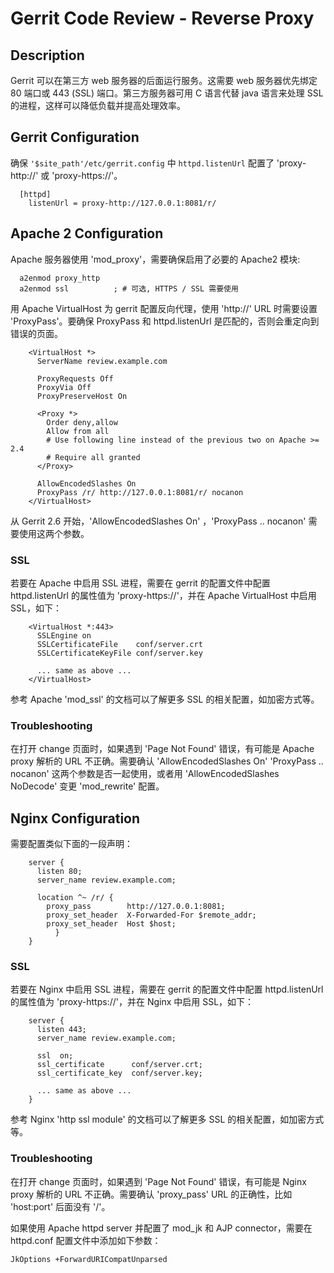 # Gerrit Code Review - Reverse Proxy

## Description

Gerrit 可以在第三方 web 服务器的后面运行服务。这需要 web 服务器优先绑定 80 端口或 443 (SSL) 端口。第三方服务器可用 C 语言代替 java 语言来处理 SSL 的进程，这样可以降低负载并提高处理效率。

## Gerrit Configuration

确保 `'$site_path'/etc/gerrit.config` 中 `httpd.listenUrl` 配置了 'proxy-http://' 或 'proxy-https://'。

```
  [httpd]
  	listenUrl = proxy-http://127.0.0.1:8081/r/
```

## Apache 2 Configuration

Apache 服务器使用 'mod_proxy'，需要确保启用了必要的 Apache2 模块:

```
  a2enmod proxy_http
  a2enmod ssl          ; # 可选, HTTPS / SSL 需要使用
```

用 Apache VirtualHost 为 gerrit 配置反向代理，使用 'http://' URL 时需要设置 'ProxyPass'。要确保 ProxyPass 和 httpd.listenUrl 是匹配的，否则会重定向到错误的页面。

```
	<VirtualHost *>
	  ServerName review.example.com

	  ProxyRequests Off
	  ProxyVia Off
	  ProxyPreserveHost On

	  <Proxy *>
	    Order deny,allow
	    Allow from all
	    # Use following line instead of the previous two on Apache >= 2.4
	    # Require all granted
	  </Proxy>

	  AllowEncodedSlashes On
	  ProxyPass /r/ http://127.0.0.1:8081/r/ nocanon
	</VirtualHost>
```

从 Gerrit 2.6 开始，'AllowEncodedSlashes On' ，'ProxyPass .. nocanon' 需要使用这两个参数。

### SSL

若要在 Apache 中启用 SSL 进程，需要在 gerrit 的配置文件中配置 httpd.listenUrl 的属性值为 'proxy-https://'，并在 Apache VirtualHost 中启用 SSL，如下：

```
	<VirtualHost *:443>
	  SSLEngine on
	  SSLCertificateFile    conf/server.crt
	  SSLCertificateKeyFile conf/server.key

	  ... same as above ...
	</VirtualHost>
```

参考 Apache 'mod_ssl' 的文档可以了解更多 SSL 的相关配置，如加密方式等。

### Troubleshooting

在打开 change 页面时，如果遇到 'Page Not Found' 错误，有可能是 Apache proxy 解析的 URL 不正确。需要确认 'AllowEncodedSlashes On' 'ProxyPass .. nocanon' 这两个参数是否一起使用，或者用 'AllowEncodedSlashes NoDecode' 变更 'mod_rewrite' 配置。

## Nginx Configuration

需要配置类似下面的一段声明：

```
	server {
	  listen 80;
	  server_name review.example.com;

	  location ^~ /r/ {
	    proxy_pass        http://127.0.0.1:8081;
	    proxy_set_header  X-Forwarded-For $remote_addr;
	    proxy_set_header  Host $host;
          }
	}
```

### SSL

若要在 Nginx 中启用 SSL 进程，需要在 gerrit 的配置文件中配置 httpd.listenUrl 的属性值为 'proxy-https://'，并在 Nginx 中启用 SSL，如下：

```
	server {
	  listen 443;
	  server_name review.example.com;

	  ssl  on;
	  ssl_certificate      conf/server.crt;
	  ssl_certificate_key  conf/server.key;

	  ... same as above ...
	}
```

参考 Nginx 'http ssl module' 的文档可以了解更多 SSL 的相关配置，如加密方式等。

### Troubleshooting

在打开 change 页面时，如果遇到 'Page Not Found' 错误，有可能是 Nginx proxy 解析的 URL 不正确。需要确认 'proxy_pass' URL 的正确性，比如 'host:port' 后面没有 '/'。


如果使用 Apache httpd server 并配置了 mod_jk 和 AJP connector，需要在 httpd.conf 配置文件中添加如下参数：

```
JkOptions +ForwardURICompatUnparsed
```

